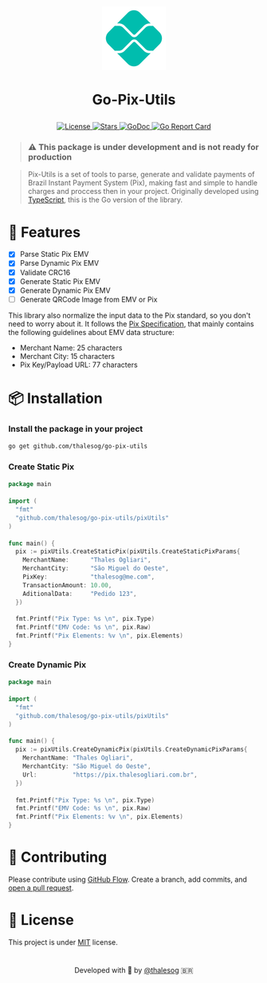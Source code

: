 <p align="center"><img alt="pix-utils" src="./assets/logo-pix.png" width="128px" /></p>

# <p align="center">Go-Pix-Utils<p>

<p align="center">
  <a
    href="https://github.com/thalesog/go-pix-utils/blob/master/LICENSE"
    target="blank"
  >
    <img
      src="https://img.shields.io/github/license/thalesog/go-pix-utils"
      alt="License"
    />
  </a>
  <a href="https://github.com/thalesog/go-pix-utils/stargazers" target="blank">
    <img
      src="https://img.shields.io/github/stars/thalesog/go-pix-utils"
      alt="Stars"
    />
  </a>
<a href="https://pkg.go.dev/github.com/thalesog/go-pix-utils/pixUtils" target="blank">
    <img
      src="https://pkg.go.dev/badge/github.com/thalesog/go-pix-utils"
      alt="GoDoc"
    />
  </a>
<a href="https://goreportcard.com/report/github.com/thalesog/go-pix-utils" target="blank">
    <img
      src="https://goreportcard.com/badge/github.com/thalesog/go-pix-utils?force=true"
      alt="Go Report Card"
    />
  </a>
</p>

> ### ⚠️ This package is under development and is not ready for production

> Pix-Utils is a set of tools to parse, generate and validate payments of Brazil Instant Payment System (Pix), making fast and simple to handle charges and proccess then in your project. Originally developed using [TypeScript](https://github.com/thalesog/pix-utils), this is the Go version of the library.

# 🚀 Features

- [x] Parse Static Pix EMV
- [x] Parse Dynamic Pix EMV
- [x] Validate CRC16
- [x] Generate Static Pix EMV
- [x] Generate Dynamic Pix EMV
- [ ] Generate QRCode Image from EMV or Pix

This library also normalize the input data to the Pix standard, so you don't need to worry about it.
It follows the [Pix Specification](https://www.bcb.gov.br/content/estabilidadefinanceira/pix/Regulamento_Pix/II_ManualdePadroesparaIniciacaodoPix.pdf), that mainly contains the following guidelines about EMV data structure:

- Merchant Name: 25 characters
- Merchant City: 15 characters
- Pix Key/Payload URL: 77 characters

# 📦 Installation

### Install the package in your project

```sh
go get github.com/thalesog/go-pix-utils
```

### Create Static Pix

```go
package main

import (
  "fmt"
  "github.com/thalesog/go-pix-utils/pixUtils"
)

func main() {
  pix := pixUtils.CreateStaticPix(pixUtils.CreateStaticPixParams{
    MerchantName:      "Thales Ogliari",
    MerchantCity:      "São Miguel do Oeste",
    PixKey:            "thalesog@me.com",
    TransactionAmount: 10.00,
    AditionalData:     "Pedido 123",
  })

  fmt.Printf("Pix Type: %s \n", pix.Type)
  fmt.Printf("EMV Code: %s \n", pix.Raw)
  fmt.Printf("Pix Elements: %v \n", pix.Elements)
}
```

### Create Dynamic Pix

```go
package main

import (
  "fmt"
  "github.com/thalesog/go-pix-utils/pixUtils"
)

func main() {
  pix := pixUtils.CreateDynamicPix(pixUtils.CreateDynamicPixParams{
    MerchantName: "Thales Ogliari",
    MerchantCity: "São Miguel do Oeste",
    Url:          "https://pix.thalesogliari.com.br",
  })

  fmt.Printf("Pix Type: %s \n", pix.Type)
  fmt.Printf("EMV Code: %s \n", pix.Raw)
  fmt.Printf("Pix Elements: %v \n", pix.Elements)
}
```

# 🍰 Contributing

Please contribute using [GitHub Flow](https://guides.github.com/introduction/flow). Create a branch, add commits, and [open a pull request](https://github.com/thalesog/go-pix-utils/compare).

# 📝 License

This project is under [MIT](https://github.com/thalesog/go-pix-utils/blob/master/LICENSE) license.

#

<p align="center">
 Developed with 💚 by <a href="https://github.com/thalesog">@thalesog</a> 🇧🇷
</p>
